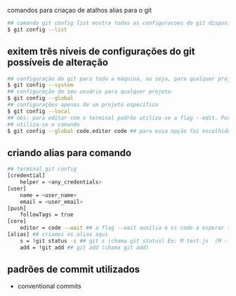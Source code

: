 comandos para criaçao de atalhos alias para o git

```bash
## comando git config list mostra todas as configuracoes do git disponíveis na máquina
$ git config --list
```

## exitem três níveis de configurações do git possíveis de alteração

```bash
## configuração do git para toda a máquina, ou seja, para qualquer projeto e qualquer usuário naquele sistema
$ git config --system
## configuração do seu usuário para qualquer projeto
$ git config --global
## configurações apenas de um projeto específico
$ git config --local
## obs: para editar com o terminal padrão utiliza-se a flag --edit. Porém para escolher um terminal ou editor de sua preferência
## utiliza-se o comando
$ git config --global code.editor code ## para essa opção foi escolhido o VS Code como editor
```

## criando alias para comando

```bash
## terminal git config
[credential]
    helper = <any_credentials>
[user]
    name = <user_name>
    email = <user_email>
[push]
    followTags = true
[core]
    editor = code --wait ## a flag --wait auxilia o vs code a esperar todos os comandos do git carregarem
[alias] ## criamos os alias aqui
    s = !git status -s ## git s (chama git status) Ex: M test.js  (M - Modified)
    add = !git add ## git add (chama git add)
```
## padrões de commit utilizados
- conventional commits